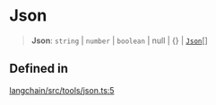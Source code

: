 Json
====

> **Json**: `string` | `number` | `boolean` | null | {} | [`Json`](/docs/api/tools/types/Json)\[\]

Defined in[​](#defined-in "Direct link to Defined in")
------------------------------------------------------

[langchain/src/tools/json.ts:5](https://github.com/hwchase17/langchainjs/blob/46e1734/langchain/src/tools/json.ts#L5)